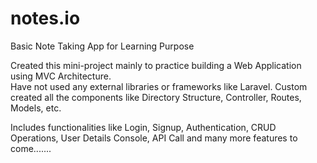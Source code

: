 # notes.io
Basic Note Taking App for Learning Purpose

Created this mini-project mainly to practice building a Web Application using MVC Architecture. <br>
Have not used any external libraries or frameworks like Laravel. Custom created all the components like Directory Structure, Controller, Routes, Models, etc.

Includes functionalities like Login, Signup, Authentication, CRUD Operations, User Details Console, API Call and many more features to come.......
